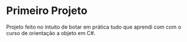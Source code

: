 # Primeiro Projeto

Projeto feito no intuito de botar em prática tudo que aprendi com com o curso de orientação a objeto em C#.
